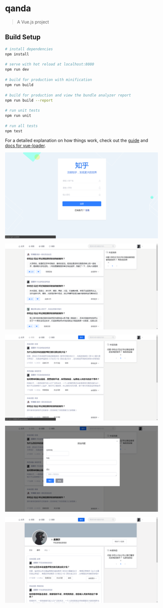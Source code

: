 # qanda

> A Vue.js project

## Build Setup

``` bash
# install dependencies
npm install

# serve with hot reload at localhost:8080
npm run dev

# build for production with minification
npm run build

# build for production and view the bundle analyzer report
npm run build --report

# run unit tests
npm run unit

# run all tests
npm test
```

For a detailed explanation on how things work, check out the [guide](http://vuejs-templates.github.io/webpack/) and [docs for vue-loader](http://vuejs.github.io/vue-loader).

![](https://raw.githubusercontent.com/Quareia/markdown-pictures/master/1.png)

![](https://raw.githubusercontent.com/Quareia/markdown-pictures/master/2.png)

![](https://raw.githubusercontent.com/Quareia/markdown-pictures/master/3.png)

![](https://raw.githubusercontent.com/Quareia/markdown-pictures/master/4.png)

![](https://raw.githubusercontent.com/Quareia/markdown-pictures/master/5.png)

